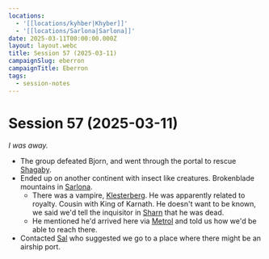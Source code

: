 ```yaml
---
locations:
  - '[[locations/kyhber|Khyber]]'
  - '[[locations/Sarlona|Sarlona]]'
date: 2025-03-11T00:00:00.000Z
layout: layout.webc
title: Session 57 (2025-03-11)
campaignSlug: eberron
campaignTitle: Eberron
tags:
  - session-notes
---
```

# Session 57 (2025-03-11)
*I was away.*

- The group defeated Bjorn, and went through the portal to rescue [Shagaby](pcs/shagaby.md).
- Ended up on another continent with insect like creatures. Brokenblade mountains in [Sarlona](locations/Sarlona.md).
	- There was a vampire, [Klesterberg](npcs/klesterberg-ir-ormik.md). He was apparently related to royalty. Cousin with King of Karnath. He doesn't want to be known, we said we'd tell the inquisitor in [Sharn](locations/sharn.md) that he was dead.
	- He mentioned he'd arrived here via [Metrol](locations/metrol.md) and told us how we'd be able to reach there.
- Contacted [Sal](npcs/sal.md) who suggested we go to a place where there might be an airship port.
